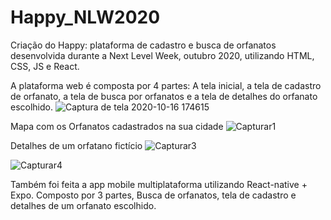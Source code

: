 # Happy_NLW2020
Criação do Happy: plataforma de cadastro e busca de orfanatos desenvolvida durante a Next Level Week, outubro 2020, utilizando HTML, CSS, JS e React.

A plataforma web é composta por 4 partes: A tela inicial, a tela de cadastro de orfanato, a tela de busca por orfanatos e a tela de detalhes do orfanato escolhido.
![Captura de tela 2020-10-16 174615](https://user-images.githubusercontent.com/13524043/96310826-85fc6880-0fde-11eb-9091-a4cf7bdb284e.jpg)


Mapa com os Orfanatos cadastrados na sua cidade
![Capturar1](https://user-images.githubusercontent.com/13524043/96310838-8a288600-0fde-11eb-90e7-069f483d66b5.PNG)


Detalhes de um orfatano fictício
![Capturar3](https://user-images.githubusercontent.com/13524043/96310841-8b59b300-0fde-11eb-8a6b-0c3501a9698d.PNG)


![Capturar4](https://user-images.githubusercontent.com/13524043/96310848-8d237680-0fde-11eb-809d-47a277d0285b.PNG)


Também foi feita a app mobile multiplataforma utilizando React-native + Expo. Composto por 3 partes, Busca de orfanatos, tela de cadastro e detalhes de um orfanato escolhido.

